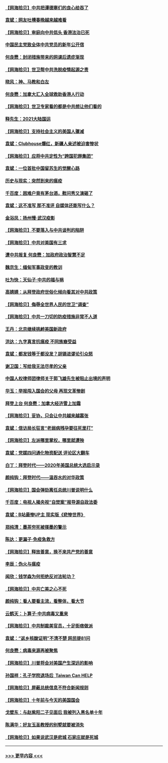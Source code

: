 #### [【网海拾贝】中共把谭德塞们的良心给吞了](../pages/nsc993/n12750636.md?t=02140801) 
#### [袁斌：网友吐槽春晚越来越难看](../pages/nsc993/n12750619.md?t=02140801) 
#### [【网海拾贝】审庭向中共低头 香港法治已死](../pages/nsc993/n12748910.md?t=02140801) 
#### [中国民主党致全体中共党员的新年公开信](../pages/nsc993/n12747581.md?t=02140801) 
#### [何良懋：封闭措施带来的网课后遗症渐现](../pages/nsc993/n12747478.md?t=02140801) 
#### [【网海拾贝】世卫帮中共洗脱疫情起源之责](../pages/nsc993/n12746838.md?t=02140801) 
#### [晓风：神、马教和白左](../pages/nsc993/n12746828.md?t=02140801) 
#### [何良懋：加拿大汇入全球救助香港人行动](../pages/nsc993/n12746719.md?t=02140801) 
#### [【网海拾贝】世卫专家看的都是中共想让他们看的](../pages/nsc993/n12744865.md?t=02140801) 
#### [释先生：2021大陆国运](../pages/nsc993/n12744813.md?t=02140801) 
#### [【网海拾贝】支持社会主义的美国人骤减](../pages/nsc993/n12742476.md?t=02140801) 
#### [袁斌：Clubhouse爆红，新疆人亲述被迫害惨状](../pages/nsc993/n12742407.md?t=02140801) 
#### [【网海拾贝】应将中共定性为“跨国犯罪集团”](../pages/nsc993/n12740430.md?t=02140801) 
#### [袁斌：一位首批中国留苏生的觉醒心路](../pages/nsc993/n12740396.md?t=02140801) 
#### [历史与现实：突然到来的瘟疫](../pages/nsc993/n12738507.md?t=02140801) 
#### [千百度：困难户竟有茅台酒，慰问秀又演砸了](../pages/nsc993/n12738362.md?t=02140801) 
#### [袁斌：这不准写 那不准评 自媒体还能写什么？](../pages/nsc993/n12737833.md?t=02140801) 
#### [金浴凤：扬州慢‧武汉疫影](../pages/nsc993/n12737248.md?t=02140801) 
#### [【网海拾贝】不要落入与中共谈判的陷阱](../pages/nsc993/n12735229.md?t=02140801) 
#### [【网海拾贝】中共对美国有三求](../pages/nsc993/n12735197.md?t=02140801) 
#### [遭中共报复 何良懋：加政府政治智慧不足](../pages/nsc993/n12734323.md?t=02140801) 
#### [魏京生：缅甸军事政变的教训](../pages/nsc993/n12732470.md?t=02140801) 
#### [吐为快：天仙子·中共的福与祸](../pages/nsc993/n12732165.md?t=02140801) 
#### [高婧婧：从拜登政府世俗化倾向看其对中共政策](../pages/nsc993/n12730028.md?t=02140801) 
#### [【网海拾贝】侮辱全世界人民的世卫“调查”](../pages/nsc993/n12727884.md?t=02140801) 
#### [【网海拾贝】中共一刀切的防疫措施非常不人道](../pages/nsc993/n12724879.md?t=02140801) 
#### [王丹：北京继续挑衅美国新政府](../pages/nsc993/n12722456.md?t=02140801) 
#### [洪达：九字真言抗瘟疫 不同族裔受益](../pages/nsc993/n12722448.md?t=02140801) 
#### [袁斌：都发钱等于都没发？胡锡进谬论引众怒](../pages/nsc993/n12722393.md?t=02140801) 
#### [谢卫国：写给我无法尽孝的父亲](../pages/nsc993/n12720325.md?t=02140801) 
#### [中国人权律师团律师关于郭飞雄先生被阻止出境的声明](../pages/nsc993/n12720203.md?t=02140801) 
#### [华玉：举报闯入国会的父母 再现文革惨剧](../pages/nsc993/n12719070.md?t=02140801) 
#### [拜登上台 何良懋：加拿大经济雪上加霜](../pages/nsc993/n12718943.md?t=02140801) 
#### [【网海拾贝】妥协，只会让中共越来越嚣张](../pages/nsc993/n12717392.md?t=02140801) 
#### [袁斌：信访局长狂言“老弱病残孕要往死里打”](../pages/nsc993/n12717343.md?t=02140801) 
#### [【网海拾贝】左派哪里掌权，哪里就遭殃](../pages/nsc993/n12715009.md?t=02140801) 
#### [袁斌：党媒四问通化物资配送 评论区大翻车](../pages/nsc993/n12714950.md?t=02140801) 
#### [白丁：拜登时代——2020年美国总统大选启示录](../pages/nsc993/n12714920.md?t=02140801) 
#### [颜纯钩：拜登时代——温吞水的对华政策](../pages/nsc993/n12713245.md?t=02140801) 
#### [【网海拾贝】国会弹劾离任总统川普说明什么](../pages/nsc993/n12712816.md?t=02140801) 
#### [千百度：电视人揭央视“自焚案”报导源自政法委](../pages/nsc993/n12709760.md?t=02140801) 
#### [袁斌：B站最惨UP主 现实版《悲惨世界》](../pages/nsc993/n12709686.md?t=02140801) 
#### [郑纯清：墨茶穷死被搽墨的警示](../pages/nsc993/n12709262.md?t=02140801) 
#### [陈达：更漏子·免疫急救方](../pages/nsc993/n12709244.md?t=02140801) 
#### [【网海拾贝】释放善意，换不来共产党的善意](../pages/nsc993/n12708361.md?t=02140801) 
#### [李辰：伪火与瘟疫](../pages/nsc993/n12707981.md?t=02140801) 
#### [闻欣：钱学森为何拒绝反对法轮功？](../pages/nsc993/n12707407.md?t=02140801) 
#### [【网海拾贝】中共亡美之心不死](../pages/nsc993/n12707621.md?t=02140801) 
#### [颜纯钩：看人要看主流，看整体，看大节](../pages/nsc993/n12707536.md?t=02140801) 
#### [云鹤天：卜算子‧中共病毒又重来](../pages/nsc993/n12707408.md?t=02140801) 
#### [【网海拾贝】中共制裁美官员，十足街痞做派](../pages/nsc993/n12705115.md?t=02140801) 
#### [袁斌：“返乡核酸证明”不清不楚 网民提81问](../pages/nsc993/n12704982.md?t=02140801) 
#### [何良懋：病毒来源再被聚焦](../pages/nsc993/n12704944.md?t=02140801) 
#### [【网海拾贝】川普将会对美国产生深远的影响](../pages/nsc993/n12703045.md?t=02140801) 
#### [孙国祥：孔子学院退场后  Taiwan Can HELP](../pages/nsc993/n12702430.md?t=02140801) 
#### [【网海拾贝】屏蔽总统信息不符合新闻规则](../pages/nsc993/n12699998.md?t=02140801) 
#### [【网海拾贝】十年前与今天的美国国会](../pages/nsc993/n12696993.md?t=02140801) 
#### [戈壁东：与赵紫阳二子见面后 我被列入黑名单十年](../pages/nsc993/n12696215.md?t=02140801) 
#### [陈满华：好友玉圣教授的别墅就要被消失](../pages/nsc993/n12695411.md?t=02140801) 
#### [【网海拾贝】如果说武汉是悲城 石家庄就是死城](../pages/nsc993/n12694589.md?t=02140801) 

----
#### [ >>> 更早内容 <<< ](../indexes/nsc993-earlier.md)

